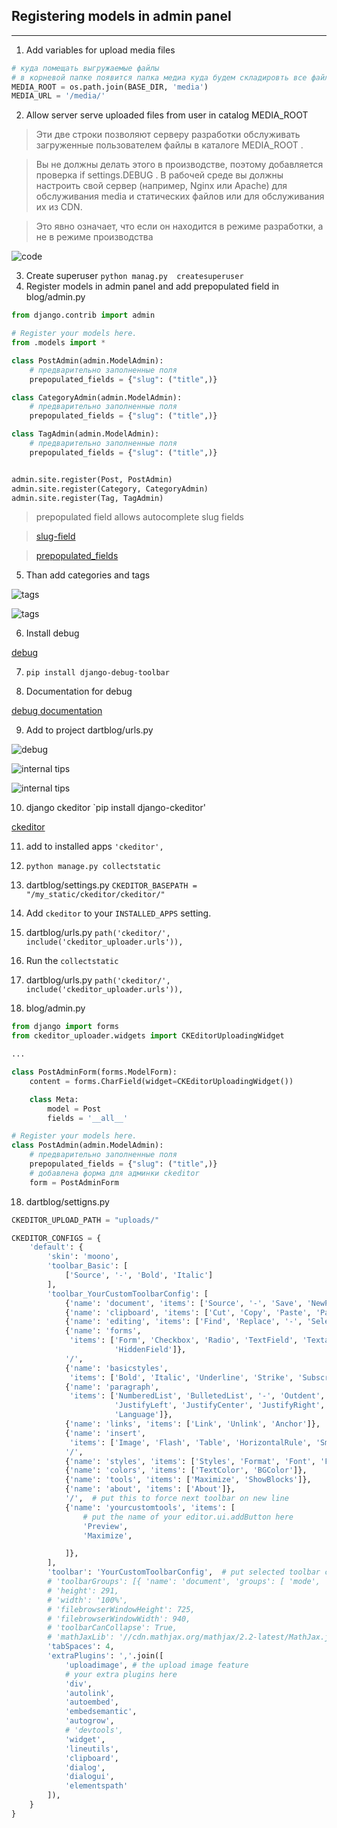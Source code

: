## Registering models in admin panel

---

1. Add variables for upload media files

```python
# куда помещать выгружаемые файлы
# в корневой папке появится папка медиа куда будем складировть все файлы
MEDIA_ROOT = os.path.join(BASE_DIR, 'media')
MEDIA_URL = '/media/'
```
2. Allow server serve uploaded files from user in catalog MEDIA_ROOT
> Эти две строки позволяют серверу разработки обслуживать загруженные пользователем файлы в каталоге MEDIA_ROOT .

> Вы не должны делать этого в производстве, поэтому добавляется проверка if settings.DEBUG . В рабочей среде вы должны настроить свой сервер (например, Nginx или Apache) для обслуживания media и статических файлов или для обслуживания их из CDN.

> Это явно означает, что если он находится в режиме разработки, а не в режиме производства

![code](img/3.png)

3. Create superuser `python manag.py  createsuperuser`
4. Register models in admin panel and add prepopulated field in blog/admin.py
```python
from django.contrib import admin

# Register your models here.
from .models import *

class PostAdmin(admin.ModelAdmin):
    # предварительно заполненные поля
    prepopulated_fields = {"slug": ("title",)}

class CategoryAdmin(admin.ModelAdmin):
    # предварительно заполненные поля
    prepopulated_fields = {"slug": ("title",)}

class TagAdmin(admin.ModelAdmin):
    # предварительно заполненные поля
    prepopulated_fields = {"slug": ("title",)}


admin.site.register(Post, PostAdmin)
admin.site.register(Category, CategoryAdmin)
admin.site.register(Tag, TagAdmin)
```

> prepopulated field allows autocomplete slug fields

> [slug-field](https://djbook.ru/rel3.0/ref/models/fields.html#django.db.models.SlugField)

> [prepopulated_fields ](https://djbook.ru/rel3.0/ref/contrib/admin/index.html#django.contrib.admin.ModelAdmin.prepopulated_fields)

5. Than add categories and tags

![tags](img/admin/1.png)
   
![tags](img/admin/2.png)

6. Install debug

[debug](https://pypi.org/project/django-debug-toolbar/)

7. `pip install django-debug-toolbar`

8. Documentation for debug

[debug documentation](https://django-debug-toolbar.readthedocs.io/en/latest/installation.html#getting-the-code)

9. Add to project dartblog/urls.py

![debug](img/settings/1.png)

![internal tips](img/settings/2.png)

![internal tips](img/settings/3.png)

10. django ckeditor `pip install django-ckeditor'

[ckeditor](https://pypi.org/project/django-ckeditor/)

11. add to installed apps `'ckeditor',`

12. `python manage.py collectstatic`

13. dartblog/settings.py
`CKEDITOR_BASEPATH = "/my_static/ckeditor/ckeditor/"`
    
14. Add `ckeditor` to your `INSTALLED_APPS` setting.
    
14. dartblog/urls.py `path('ckeditor/', include('ckeditor_uploader.urls')),`
    
15. Run the `collectstatic`


16. dartblog/urls.py `path('ckeditor/', include('ckeditor_uploader.urls')),`

17. blog/admin.py

```python
from django import forms
from ckeditor_uploader.widgets import CKEditorUploadingWidget

...

class PostAdminForm(forms.ModelForm):
    content = forms.CharField(widget=CKEditorUploadingWidget())

    class Meta:
        model = Post
        fields = '__all__'

# Register your models here.
class PostAdmin(admin.ModelAdmin):
    # предварительно заполненные поля
    prepopulated_fields = {"slug": ("title",)}
    # добавлена форма для админки ckeditor
    form = PostAdminForm
```

18. dartblog/settigns.py

```python
CKEDITOR_UPLOAD_PATH = "uploads/"

CKEDITOR_CONFIGS = {
    'default': {
        'skin': 'moono',
        'toolbar_Basic': [
            ['Source', '-', 'Bold', 'Italic']
        ],
        'toolbar_YourCustomToolbarConfig': [
            {'name': 'document', 'items': ['Source', '-', 'Save', 'NewPage', 'Preview', 'Print', '-', 'Templates']},
            {'name': 'clipboard', 'items': ['Cut', 'Copy', 'Paste', 'PasteText', 'PasteFromWord', '-', 'Undo', 'Redo']},
            {'name': 'editing', 'items': ['Find', 'Replace', '-', 'SelectAll']},
            {'name': 'forms',
             'items': ['Form', 'Checkbox', 'Radio', 'TextField', 'Textarea', 'Select', 'Button', 'ImageButton',
                       'HiddenField']},
            '/',
            {'name': 'basicstyles',
             'items': ['Bold', 'Italic', 'Underline', 'Strike', 'Subscript', 'Superscript', '-', 'RemoveFormat']},
            {'name': 'paragraph',
             'items': ['NumberedList', 'BulletedList', '-', 'Outdent', 'Indent', '-', 'Blockquote', 'CreateDiv', '-',
                       'JustifyLeft', 'JustifyCenter', 'JustifyRight', 'JustifyBlock', '-', 'BidiLtr', 'BidiRtl',
                       'Language']},
            {'name': 'links', 'items': ['Link', 'Unlink', 'Anchor']},
            {'name': 'insert',
             'items': ['Image', 'Flash', 'Table', 'HorizontalRule', 'Smiley', 'SpecialChar', 'PageBreak', 'Iframe']},
            '/',
            {'name': 'styles', 'items': ['Styles', 'Format', 'Font', 'FontSize']},
            {'name': 'colors', 'items': ['TextColor', 'BGColor']},
            {'name': 'tools', 'items': ['Maximize', 'ShowBlocks']},
            {'name': 'about', 'items': ['About']},
            '/',  # put this to force next toolbar on new line
            {'name': 'yourcustomtools', 'items': [
                # put the name of your editor.ui.addButton here
                'Preview',
                'Maximize',

            ]},
        ],
        'toolbar': 'YourCustomToolbarConfig',  # put selected toolbar config here
        # 'toolbarGroups': [{ 'name': 'document', 'groups': [ 'mode', 'document', 'doctools' ] }],
        # 'height': 291,
        # 'width': '100%',
        # 'filebrowserWindowHeight': 725,
        # 'filebrowserWindowWidth': 940,
        # 'toolbarCanCollapse': True,
        # 'mathJaxLib': '//cdn.mathjax.org/mathjax/2.2-latest/MathJax.js?config=TeX-AMS_HTML',
        'tabSpaces': 4,
        'extraPlugins': ','.join([
            'uploadimage', # the upload image feature
            # your extra plugins here
            'div',
            'autolink',
            'autoembed',
            'embedsemantic',
            'autogrow',
            # 'devtools',
            'widget',
            'lineutils',
            'clipboard',
            'dialog',
            'dialogui',
            'elementspath'
        ]),
    }
}
```

